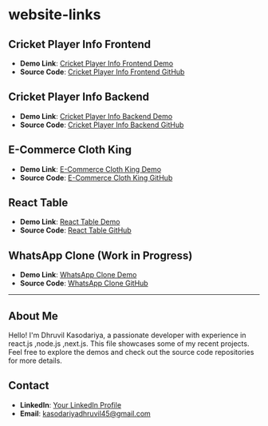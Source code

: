# website-links

## Cricket Player Info Frontend

- **Demo Link**: [Cricket Player Info Frontend Demo](https://cricket-player-info-frontend-vbd3.vercel.app)
- **Source Code**: [Cricket Player Info Frontend GitHub](https://github.com/iambunty45/cricket-player-info-frontend)

## Cricket Player Info Backend

- **Demo Link**: [Cricket Player Info Backend Demo](https://cricket-player-info-backend.onrender.com)
- **Source Code**: [Cricket Player Info Backend GitHub](https://github.com/iambunty45/cricket-player-info-backend)

## E-Commerce Cloth King

- **Demo Link**: [E-Commerce Cloth King Demo](https://earnest-malabi-ec511e.netlify.app)
- **Source Code**: [E-Commerce Cloth King GitHub](https://github.com/dhruvil-kasodariya/E-Commerce-002-typeScript)

## React Table

- **Demo Link**: [React Table Demo](https://react-table-murex.vercel.app)
- **Source Code**: [React Table GitHub](https://github.com/dhruvil-kasodariya/react-table)

## WhatsApp Clone (Work in Progress)

- **Demo Link**: [WhatsApp Clone Demo](https://whats-app-clone-frontend.vercel.app)
- **Source Code**: [WhatsApp Clone GitHub](https://github.com/dhruvil-kasodariya/whatsApp-clone)

---

## About Me

Hello! I'm Dhruvil Kasodariya, a passionate developer with experience in react.js ,node.js ,next.js. This file showcases some of my recent projects. Feel free to explore the demos and check out the source code repositories for more details.

## Contact

- **LinkedIn**: [Your LinkedIn Profile](https://www.linkedin.com/in/dhruvil-kasodariya-968309213)
- **Email**: kasodariyadhruvil45@gmail.com


